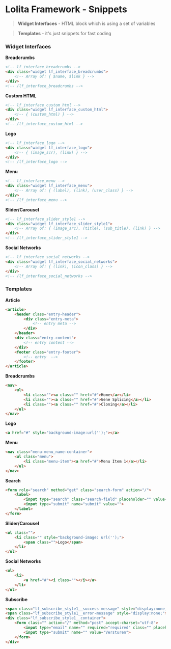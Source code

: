 # Lolita Framework - Snippets

> **Widget Interfaces** - HTML block which is using a set of variables

> **Templates** - it's just snippets for fast coding

### Widget Interfaces

**Breadcrumbs**

```html
<!-- lf_interface_breadcrumbs -->
<div class="widget lf_interface_breadcrumbs">
    <!-- Array of: { $name, $link } -->
</div>
<!-- /lf_interface_breadcrumbs -->
```

**Custom HTML**

```html
<!-- lf_interface_custom_html -->
<div class="widget lf_interface_custom_html">
    <!-- { (custom_html) } -->
</div>
<!-- /lf_interface_custom_html -->
```

**Logo**

```html
<!-- lf_interface_logo -->
<div class="widget lf_interface_logo">
    <!-- { (image_scr), (link) } -->
</div>
<!-- /lf_interface_logo -->
```

**Menu**

```html
<!-- lf_interface_menu -->
<div class="widget lf_interface_menu">
    <!-- Array of: { (label), (link), (user_class) } -->
</div>
<!-- /lf_interface_menu -->
```

**Slider/Carousel**

```html
<!-- lf_interface_slider_style1 -->
<div class="widget lf_interface_slider_style1">
    <!-- Array of: { (image_src), (title), (sub_title), (link) } -->
</div>
<!-- /lf_interface_slider_style1 -->
```

**Social Networks**

```html
<!-- lf_interface_social_networks -->
<div class="widget lf_interface_social_networks">
    <!-- Array of: { (link), (icon_class) } -->
</div>
<!-- /lf_interface_social_networks -->
```

### Templates

**Article**

```html
<article>
    <header class="entry-header">
        <div class="entry-meta">
            <!-- entry meta -->
        </div>
    </header>
    <div class="entry-content">
        <!-- entry content -->
    </div>
    <footer class="entry-footer">
        <!-- entry  -->
    </footer>
</article>
```

**Breadcrumbs**

```html
<nav>
    <ul>
        <li class=""><a class="" href="#">Home</a></li>
        <li class=""><a class="" href="#">Gene Splicing</a></li>
        <li class=""><a class="" href="#">Cloning</a></li>
    </ul>
</nav>
```

**Logo**

```html
<a href="#" style="background-image:url('');"></a>
```

**Menu**

```html
<nav class="menu-menu_name-container">
    <ul class="menu">
        <li class="menu-item"><a href="#">Menu Item 1</a></li>
    </ul>
</nav>
```

**Search**

```html
<form role="search" method="get" class="search-form" action="/">
    <label>
        <input type="search" class="search-field" placeholder="" value="" name="s" autocomplete="off">
        <input type="submit" name="submit" value="">
    </label>
</form>
```

**Slider/Carousel**

```html
<ul class="">
    <li class="" style="background-image: url('');">
        <span class="">Logo</span>
    </li>
</ul>
```

**Social Networks**

```html
<ul>
    <li>
        <a href="#"><i class=""></i></a>
    </li>
</ul>
```

**Subscribe**

```html
<span class="lf_subscribe_style1__success-message" style="display:none;">success</span>
<span class="lf_subscribe_style1__error-message" style="display:none;">error</span>
<div class="lf_subscribe_style1__container">
    <form class="" action="/" method="post" accept-charset="utf-8">
        <input type="email" name="" required="required" class="" placeholder="">
        <input type="submit" name="" value="Versturen">
    </form>
</div>
```


